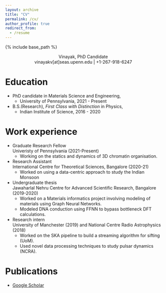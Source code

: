 ```yaml
---
layout: archive
title: "CV"
permalink: /cv/
author_profile: true
redirect_from:
  - /resume
---
```


{% include base_path %}

<div align="center"> Vinayak, PhD Candidate </div>
<div align="center"> vinayakv[at]seas.upenn.edu | +1-267-918-6247 </div>

Education
=========
* PhD candidate in Materials Science and Engineering, 
  * University of Pennsylvania, 2021 - Present
* B.S.(Research), *First Class with Distinction* in Physics, 
  * Indian Institute of Science, 2016 - 2020 

Work experience
===============
* Graduate Research Fellow  
  Univeristy of Pennsylvania (2021-Present)
  * Working on the statics and dynamics of 3D chromatin organisation. 
* Research Assistant  
  International Centre for Theoretical Sciences, Bangalore (2020-21)  
  * Worked on using a data-centric approach to study the Indian Monsoon
* Undergraduate thesis  
  Jawaharlal Nehru Centre for Advanced Scientific Research, Bangalore (2019-2020)
  * Worked on a Materials informatics project involving modeling of materials using Graph Neural Networks.
  * Modeled DNA conduction using FFNN to bypass bottleneck DFT calculations.
* Research intern  
  University of Manchester (2019) and National Centre Radio Astrophysics (2018)
  * Worked on the SKA pipeline to build a streaming algorithm for sifting (UoM).
  * Used novel data processing techniques to study pulsar dynamics (NCRA). 

Publications
======
* [Google Scholar](https://scholar.google.com/citations?hl=en&user=RuEjeXkAAAAJ&view_op=list_works&sortby=pubdate)

